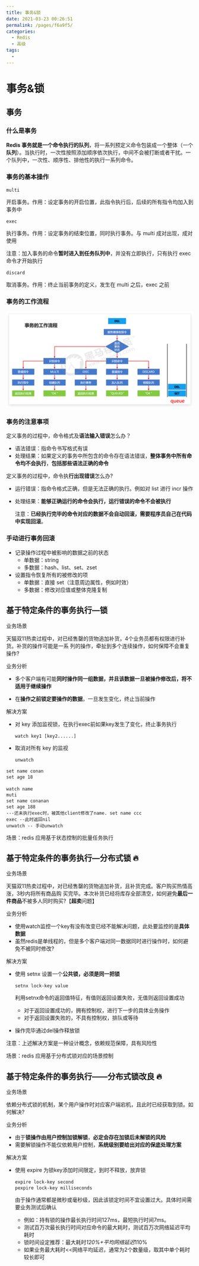 ```yaml
---
title: 事务&锁
date: 2021-03-23 00:26:51
permalink: /pages/f6a9f5/
categories:
  - Redis
  - 高级
tags:
  -
---
```


# 事务&锁

## 事务

### 什么是事务

**Redis 事务就是一个命令执行的队列**，将一系列预定义命令包装成一个整体（一个**队列**）。当执行时，一次性按照添加顺序依次执行，中间不会被打断或者干扰。一个队列中，一次性、顺序性、排他性的执行一系列命令。

### 事务的基本操作

```
multi
```

开启事务。作用：设定事务的开启位置，此指令执行后，后续的所有指令均加入到事务中

```
exec
```

执行事务。作用：设定事务的结束位置，同时执行事务。与 multi 成对出现，成对使用

注意：加入事务的命令**暂时进入到任务队列中**，并没有立即执行，只有执行 exec 命令才开始执行

```
discard
```

取消事务。作用：终止当前事务的定义，发生在 multi 之后，exec 之前

### 事务的工作流程

![image-20210323003919582](../images/image-20210323003919582.png)

### 事务的注意事项

定义事务的过程中，命令格式及**语法输入错误**怎么办？

- 语法错误：指命令书写格式有误
- 处理结果：如果定义的事务中所包含的命令存在语法错误，**整体事务中所有命令均不会执行**，**包括那些语法正确的命令**

定义事务的过程中，命令执**行出现错误**怎么办?

- 运行错误：指命令格式正确，但是无法正确的执行。例如对 list 进行 incr 操作

- 处理结果：**能够正确运行的命令会执行，运行错误的命令不会被执行**

  注意：**已经执行完毕的命令对应的数据不会自动回滚，需要程序员自己在代码中实现回滚**。

### 手动进行事务回滚

- 记录操作过程中被影响的数据之前的状态
  - 单数据：string
  - 多数据：hash、list、set、zset
- 设置指令恢复所有的被修改的项
  - 单数据：直接 set（注意周边属性，例如时效）
  - 多数据：修改对应值或整体克隆复制





## 基于特定条件的事务执行—锁

业务场景

天猫双11热卖过程中，对已经售罄的货物追加补货，4个业务员都有权限进行补货。补货的操作可能是一系 列的操作，牵扯到多个连续操作，如何保障不会重复操作?

业务分析

*   多个客户端有可能**同时操作同一组数据，并且该数据一旦被操作修改后，将不适用于继续操作**

*   在**操作之前锁定要操作的数据**，一旦发生变化，终止当前操作

解决方案

*   对 key 添加监视锁，在执行exec前如果key发生了变化，终止事务执行

    ```
    watch key1 [key2......]
    ```

*   取消对所有 key 的监视

    ```
    unwatch
    ```

```
set name conan
set age 18

watch name
muti
set name conanan
set age 188
---还未执行exec时，被其他client修改了name. set name ccc
exec --此时返回nil
unwatch -- 手动unwatch
```

场景：redis 应用基于状态控制的批量任务执行





## 基于特定条件的事务执行—分布式锁 🔥

业务场景

天猫双11热卖过程中，对已经售罄的货物追加补货，且补货完成。客户购买热情高涨，3秒内将所有商品购 买完毕。本次补货已经将库存全部清空，如何避免**最后一件商品**不被多人同时购买?【**超卖**问题】

业务分析

*   使用watch监控一个key有没有改变已经不能解决问题，此处要监控的是**具体数据**
*   虽然redis是单线程的，但是多个客户端对同一数据同时进行操作时，如何避免不被同时修改?

解决方案

*   使用 setnx 设置一个**公共锁，必须是同一把锁**

    ```
    setnx lock-key value
    ```

    利用setnx命令的返回值特征，有值则返回设置失败，无值则返回设置成功

    *   对于返回设置成功的，拥有控制权，进行下一步的具体业务操作
    *   对于返回设置失败的，不具有控制权，排队或等待

*   操作完毕通过del操作释放锁

注意：上述解决方案是一种设计概念，依赖规范保障，具有风险性

场景：redis 应用基于分布式锁对应的场景控制



## 基于特定条件的事务执行——分布式锁改良 🔥

业务场景

依赖分布式锁的机制，某个用户操作时对应客户端宕机，且此时已经获取到锁。如何解决?

业务分析

*   由于**锁操作由用户控制加锁解锁**，**必定会存在加锁后未解锁的风险**
*   需要解锁操作不能仅依赖用户控制，**系统级别要给出对应的保底处理方案**

解决方案

*   使用 expire 为锁key添加时间限定，到时不释放，放弃锁

    ```
    expire lock-key second 
    pexpire lock-key milliseconds
    ```

    由于操作通常都是微秒或毫秒级，因此该锁定时间不宜设置过大。具体时间需要业务测试后确认

    *   例如：持有锁的操作最长执行时间127ms，最短执行时间7ms。
    *   测试百万次最长执行时间对应命令的最大耗时，测试百万次网络延迟平均耗时
    *   锁时间设定推荐：最大耗时*120%+平均网络延迟*110%
    *   如果业务最大耗时<<网络平均延迟，通常为2个数量级，取其中单个耗时较长即可





